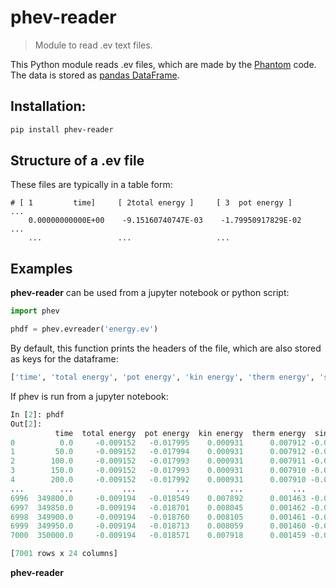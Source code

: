 # phev-reader
> Module to read .ev text files.


This Python module reads .ev files, which are made by the [Phantom](https://github.com/danieljprice/phantom) code. The data is stored as [pandas DataFrame](https://pandas.pydata.org/docs/reference/api/pandas.DataFrame.html). 


## Installation: 

```bash
pip install phev-reader
```

## Structure of a .ev file

These files are typically in a table form:

```text
# [ 1         time]     [ 2total energy ]     [ 3  pot energy ]     ...
    0.00000000000E+00    -9.15160740747E-03    -1.79950917829E-02   ...
    ...                 ...                   ...
```


## Examples

**phev-reader** can be used from a jupyter notebook or python script:

```python
import phev

phdf = phev.evreader('energy.ev')
```

By default, this function prints the headers of the file, which are also stored as keys for the dataframe:

```python
['time', 'total energy', 'pot energy', 'kin energy', 'therm energy', 'sink pot', 'sink kin', 'sink orb', 'comp orb', 'env pot', 'env energy', 'bound kin', 'unbound kin', 'bound mass', 'unbound mass', 'p-p pot', 'p-s pot', 'tot ang mom', 'b ang mom', 'ub ang mom', 'orb ang mom', 'gas energy', 'fallback', 'fallback mom']
```

If phev is run from a jupyter notebook:
```python
In [2]: phdf
Out[2]: 
          time  total energy  pot energy  kin energy  therm energy  sink pot  sink kin  sink orb  ...   p-s pot  tot ang mom  b ang mom  ub ang mom  orb ang mom  gas energy  fallback  fallback mom
0          0.0     -0.009152   -0.017995    0.000931      0.007912 -0.000615  0.000768  0.000154  ... -0.011739    15.804520   2.753940    0.000000    13.050580   -0.011576       0.0           0.0
1         50.0     -0.009152   -0.017994    0.000931      0.007912 -0.000615  0.000768  0.000154  ... -0.011738    15.804525   2.752241    0.000000    13.052284   -0.011575       0.0           0.0
2        100.0     -0.009152   -0.017993    0.000931      0.007911 -0.000615  0.000768  0.000154  ... -0.011737    15.804530   2.752194    0.000000    13.052336   -0.011575       0.0           0.0
3        150.0     -0.009152   -0.017993    0.000931      0.007910 -0.000615  0.000768  0.000154  ... -0.011737    15.804537   2.752197    0.000000    13.052340   -0.011575       0.0           0.0
4        200.0     -0.009152   -0.017992    0.000931      0.007910 -0.000615  0.000768  0.000154  ... -0.011737    15.804543   2.752238    0.000000    13.052305   -0.011574       0.0           0.0
...        ...           ...         ...         ...           ...       ...       ...       ...  ...       ...          ...        ...         ...          ...         ...       ...           ...
6996  349800.0     -0.009194   -0.018549    0.007892      0.001463 -0.012831  0.006697 -0.006134  ... -0.005224    15.811252   6.786975    7.449286     1.574991   -0.004029       0.0           0.0
6997  349850.0     -0.009194   -0.018701    0.008045      0.001462 -0.012982  0.006848 -0.006134  ... -0.005225    15.811252   6.780038    7.456772     1.574443   -0.004029       0.0           0.0
6998  349900.0     -0.009194   -0.018760    0.008105      0.001461 -0.013041  0.006907 -0.006134  ... -0.005225    15.811252   6.772186    7.464296     1.574770   -0.004028       0.0           0.0
6999  349950.0     -0.009194   -0.018713    0.008059      0.001460 -0.012997  0.006862 -0.006135  ... -0.005223    15.811252   6.764819    7.470044     1.576390   -0.004026       0.0           0.0
7000  350000.0     -0.009194   -0.018571    0.007918      0.001459 -0.012858  0.006721 -0.006137  ... -0.005220    15.811252   6.753799    7.477806     1.579647   -0.004024       0.0           0.0

[7001 rows x 24 columns]

```
**phev-reader**